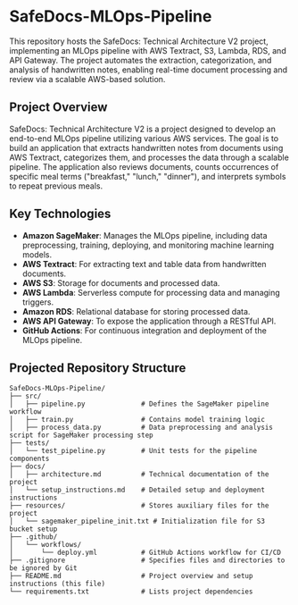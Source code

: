 # SafeDocs-MLOps-Pipeline
This repository hosts the SafeDocs: Technical Architecture V2 project, implementing an MLOps pipeline with AWS Textract, S3, Lambda, RDS, and API Gateway. The project automates the extraction, categorization, and analysis of handwritten notes, enabling real-time document processing and review via a scalable AWS-based solution.

## Project Overview
SafeDocs: Technical Architecture V2 is a project designed to develop an end-to-end MLOps pipeline utilizing various AWS services. The goal is to build an application that extracts handwritten notes from documents using AWS Textract, categorizes them, and processes the data through a scalable pipeline. The application also reviews documents, counts occurrences of specific meal terms ("breakfast," "lunch," "dinner"), and interprets symbols to repeat previous meals.

## Key Technologies
- **Amazon SageMaker**: Manages the MLOps pipeline, including data preprocessing, training, deploying, and monitoring machine learning models.
- **AWS Textract**: For extracting text and table data from handwritten documents.
- **AWS S3**: Storage for documents and processed data.
- **AWS Lambda**: Serverless compute for processing data and managing triggers.
- **Amazon RDS**: Relational database for storing processed data.
- **AWS API Gateway**: To expose the application through a RESTful API.
- **GitHub Actions**: For continuous integration and deployment of the MLOps pipeline.

## Projected Repository Structure
```
SafeDocs-MLOps-Pipeline/
├── src/
│   ├── pipeline.py              # Defines the SageMaker pipeline workflow
│   ├── train.py                 # Contains model training logic
│   ├── process_data.py          # Data preprocessing and analysis script for SageMaker processing step
├── tests/
│   └── test_pipeline.py         # Unit tests for the pipeline components
├── docs/
│   ├── architecture.md          # Technical documentation of the project
│   └── setup_instructions.md    # Detailed setup and deployment instructions
├── resources/                   # Stores auxiliary files for the project
│   └── sagemaker_pipeline_init.txt # Initialization file for S3 bucket setup
├── .github/
│   └── workflows/
│       └── deploy.yml           # GitHub Actions workflow for CI/CD
├── .gitignore                   # Specifies files and directories to be ignored by Git
├── README.md                    # Project overview and setup instructions (this file)
└── requirements.txt             # Lists project dependencies
```

